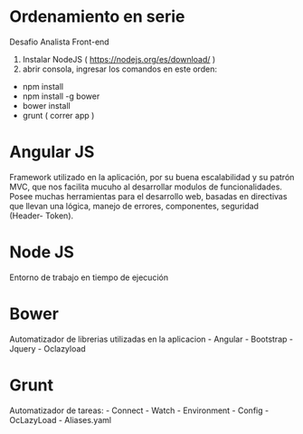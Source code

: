 # Ordenamiento en serie
Desafio Analista Front-end

1. Instalar NodeJS ( https://nodejs.org/es/download/ )
2. abrir consola, ingresar los comandos en este orden:
 - npm install
 - npm install -g bower
 - bower install
 - grunt ( correr app )

# Angular JS

Framework utilizado en la aplicación, por su buena escalabilidad y su patrón MVC, que nos facilita mucuho al desarrollar modulos de funcionalidades. Posee muchas herramientas para el desarrollo web, basadas en directivas que llevan una lógica, manejo de errores, componentes, seguridad (Header- Token).

# Node JS

Entorno de trabajo en tiempo de ejecución

# Bower

Automatizador de librerias utilizadas en la aplicacion
														- Angular
														- Bootstrap
														- Jquery
														- Oclazyload



# Grunt

Automatizador de tareas:
							- Connect
							- Watch
							- Environment
							- Config
							- OcLazyLoad
							- Aliases.yaml
